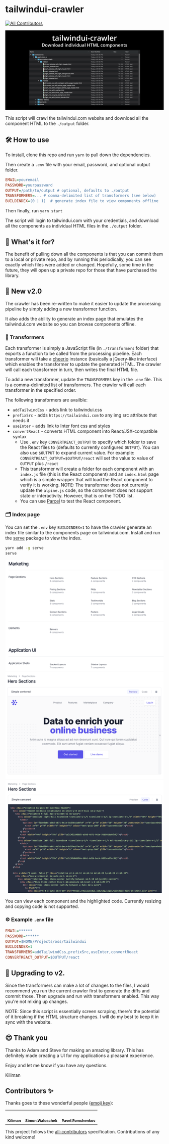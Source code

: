 # tailwindui-crawler

<!-- ALL-CONTRIBUTORS-BADGE:START - Do not remove or modify this section -->
[![All Contributors](https://img.shields.io/badge/all_contributors-3-orange.svg?style=flat-square)](#contributors-)
<!-- ALL-CONTRIBUTORS-BADGE:END -->

<img src="./images/tailwindui-crawler.png">

This script will crawl the tailwindui.com website and download all the
component HTML to the `./output` folder.

## 🛠 How to use

To install, clone this repo and run `yarn` to pull down the dependencies.

Then create a `.env` file with your email, password, and optional output folder.

```ini
EMAIL=youremail
PASSWORD=yourpassword
OUTPUT=/path/to/output # optional, defaults to ./output
TRANSFORMERS=... # comma-delimited list of transformers (see below)
BUILDINDEX=(0 | 1)  # generate index file to view components offline
```

Then finally, run `yarn start`

The script will login to tailwindui.com with your credentials, and download all the
components as individual HTML files in the `./output` folder.

## 🤔 What's it for?

The benefit of pulling down all the components is that you can commit them to a local or
private repo, and by running this periodically, you can see exactly which files were added
or changed. Hopefully, some time in the future, they will open up a private repo for those
that have purchased the library.

## 🚀 New v2.0

The crawler has been re-written to make it easier to update the processing pipeline by simply
adding a new transformer function.

It also adds the ability to generate an index page that emulates the tailwindui.com website
so you can browse components offline.

### 🔄 Transformers

Each transformer is simply a JavaScript file (in `./transformers` folder) that exports a
function to be called from the processing pipeline. Each transformer will take a [cheerio](https://github.com/cheeriojs/cheerio)
instance (basically a jQuery-like interface) which enables the transformer to update the
generated HTML. The crawler will call each transformer in turn, then writes the final HTML file.

To add a new transformer, update the `TRANSFORMERS` key in the `.env` file. This is a comma-delimited
list of transformers. The crawler will call each transformer in the specified order.

The following transformers are availble:

- `addTailwindCss` - adds link to tailwindui.css
- `prefixSrc` - adds `https://tailwindui.com` to any img src attribute that needs it
- `useInter` - adds link to Inter font css and styles
- `convertReact` - converts HTML component into React/JSX-compatible syntax
  - Use `.env` key `CONVERTREACT_OUTPUT` to specify which folder to save the React files to
    (defaults to currently configured `OUTPUT`). You can also use `$OUTPUT` to expand current
    value. For example: `CONVERTREACT_OUTPUT=$OUTPUT/react` will set the value to value of `OUTPUT` plus `/react`
  - This transformer will create a folder for each component with an `index.js` file (this is the
    React component) and an `index.html` page which is a simple wrapper that will load the React component
    to verify it is working. NOTE: The transformer does not currently update the `alpine.js` code, so
    the component does not support state or interactivity. However, that is on the TODO list.
  - You can use [Parcel](https://parceljs.org) to test the React component.

### 🗂 Index page

You can set the `.env` key `BUILDINDEX=1` to have the crawler generate an index file similar to the
components page on tailwindui.com. Install and run the [serve](https://www.npmjs.com/package/serve) package
to view the index.

```bash
yarn add -g serve
serve
```

<img src="./images/index-main.png" alt="Main index page"/>

<img src="./images/index-section.png" alt="Components section page"/>

<img src="./images/index-component-code.png" alt="Code for component"/>

You can view each component and the highlighted code. Currently resizing and copying code is not supported.

### ⚙️ Example `.env` file

```ini
EMAIL=******
PASSWORD=******
OUTPUT=$HOME/Projects/oss/tailwindui
BUILDINDEX=1
TRANSFORMERS=addTailwindCss,prefixSrc,useInter,convertReact
CONVERTREACT_OUTPUT=$OUTPUT/react
```

## 🚦 Upgrading to v2.

Since the transformers can make a lot of changes to the files, I would recommend
you run the current crawler first to generate the diffs and commit those. Then upgrade
and run with transformers enabled. This way you're not mixing up changes.

NOTE: Since this script is essentially screen scraping, there's the potential
of it breaking if the HTML structure changes. I will do my best to keep it in sync with
the website.

## 😍 Thank you

Thanks to Adam and Steve for making an amazing library. This has definitely made creating
a UI for my applications a pleasant experience.

Enjoy and let me know if you have any questions.

Kiliman

## Contributors ✨

Thanks goes to these wonderful people ([emoji key](https://allcontributors.org/docs/en/emoji-key)):

<!-- ALL-CONTRIBUTORS-LIST:START - Do not remove or modify this section -->
<!-- prettier-ignore-start -->
<!-- markdownlint-disable -->
<table>
  <tr>
    <td align="center"><a href="https://github.com/kiliman"><img src="https://avatars3.githubusercontent.com/u/47168?v=4&size=100" width="100px;" alt=""/><br /><sub><b>Kiliman</b></sub></a></td>
    <td align="center"><a href="http://www.cemfi.de"><img src="https://avatars0.githubusercontent.com/u/8217108?v=4&size=100" width="100px;" alt=""/><br /><sub><b>Simon Waloschek</b></sub></a></td>
    <td align="center"><a href="https://github.com/nawok"><img src="https://avatars3.githubusercontent.com/u/159773?v=4&size=100" width="100px;" alt=""/><br /><sub><b>Pavel Fomchenkov</b></sub></a></td>
  </tr>
</table>

<!-- markdownlint-enable -->
<!-- prettier-ignore-end -->
<!-- ALL-CONTRIBUTORS-LIST:END -->

This project follows the [all-contributors](https://github.com/all-contributors/all-contributors) specification. Contributions of any kind welcome!
